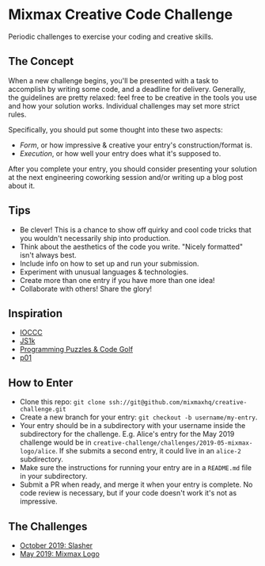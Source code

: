 # Mixmax Creative Code Challenge
Periodic challenges to exercise your coding and creative skills.

## The Concept
When a new challenge begins, you'll be presented with a task to accomplish by writing some code, and a deadline for delivery. Generally, the guidelines are pretty relaxed: feel free to be creative in the tools you use and how your solution works. Individual challenges may set more strict rules.

Specifically, you should put some thought into these two aspects:
* _Form_, or how impressive & creative your entry's construction/format is.
* _Execution_, or how well your entry does what it's supposed to.

After you complete your entry, you should consider presenting your solution at the next engineering coworking session and/or writing up a blog post about it.

## Tips
* Be clever! This is a chance to show off quirky and cool code tricks that you wouldn't necessarily ship into production.
* Think about the aesthetics of the code you write. "Nicely formatted" isn't always best.
* Include info on how to set up and run your submission.
* Experiment with unusual languages & technologies.
* Create more than one entry if you have more than one idea!
* Collaborate with others! Share the glory!

## Inspiration
* [IOCCC](https://www.ioccc.org/)
* [JS1k](https://js1k.com/)
* [Programming Puzzles & Code Golf](https://codegolf.stackexchange.com/)
* [p01](http://www.p01.org/)

## How to Enter
* Clone this repo: `git clone ssh://git@github.com/mixmaxhq/creative-challenge.git`
* Create a new branch for your entry: `git checkout -b username/my-entry`.
* Your entry should be in a subdirectory with your username inside the subdirectory for the challenge. E.g. Alice's entry for the May 2019 challenge would be in `creative-challenge/challenges/2019-05-mixmax-logo/alice`. If she submits a second entry, it could live in an `alice-2` subdirectory.
* Make sure the instructions for running your entry are in a `README.md` file in your subdirectory.
* Submit a PR when ready, and merge it when your entry is complete. No code review is necessary, but if your code doesn't work it's not as impressive.

## The Challenges
* [October 2019: Slasher](./challenges/2019-10-slasher)
* [May 2019: Mixmax Logo](./challenges/2019-05-mixmax-logo)
